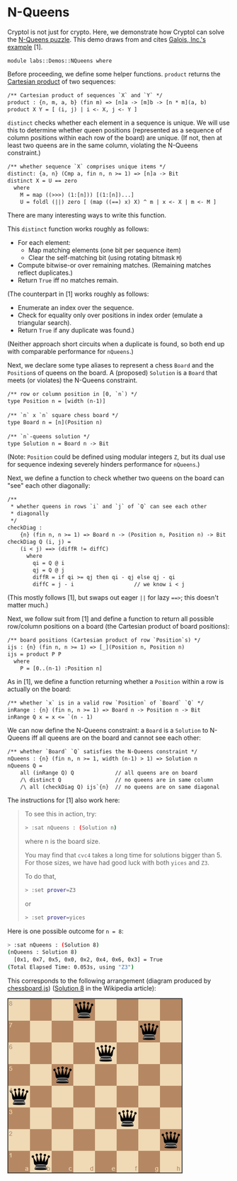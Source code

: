 # N-Queens

Cryptol is not just for crypto. Here, we demonstrate how Cryptol can 
solve the [N-Queens 
puzzle](https://en.wikipedia.org/wiki/Eight_queens_puzzle). This demo 
draws from and cites [Galois, Inc.'s 
example](https://github.com/GaloisInc/cryptol/blob/master/examples/funstuff/NQueens.cry)
[1].

```
module labs::Demos::NQueens where
```

Before proceeding, we define some helper functions. `product` returns 
the [Cartesian 
product](https://en.wikipedia.org/wiki/Cartesian_product) of two 
sequences:

```
/** Cartesian product of sequences `X` and `Y` */
product : {n, m, a, b} (fin m) => [n]a -> [m]b -> [n * m](a, b)
product X Y = [ (i, j) | i <- X, j <- Y ]
```

`distinct` checks whether each element in a sequence is unique. We 
will use this to determine whether queen positions (represented as a 
sequence of column positions within each row of the board) are 
unique.  (If not, then at least two queens are in the same column, 
violating the N-Queens constraint.)

```
/** whether sequence `X` comprises unique items */
distinct: {a, n} (Cmp a, fin n, n >= 1) => [n]a -> Bit
distinct X = U == zero
  where
    M = map ((>>>) (1:[n])) [(1:[n])...]
    U = foldl (||) zero [ (map ((==) x) X) ^ m | x <- X | m <- M ]
```

There are many interesting ways to write this function.

This `distinct` function works roughly as follows:
- For each element:
  + Map matching elements (one bit per sequence item)
  + Clear the self-matching bit (using rotating bitmask `M`)
- Compute bitwise-or over remaining matches.
  (Remaining matches reflect duplicates.)
- Return `True` iff no matches remain.

(The counterpart in [1] works roughly as follows:
- Enumerate an index over the sequence.
- Check for equality only over positions in index order (emulate a 
  triangular search).
- Return `True` if any duplicate was found.)

(Neither approach short circuits when a duplicate is found, so both 
end up with comparable performance for `nQueens`.)

Next, we declare some type aliases to represent a chess `Board` and 
the `Position`s of queens on the board. A (proposed) `Solution` is a 
`Board` that meets (or violates) the N-Queens constraint.

```
/** row or column position in [0, `n`) */
type Position n = [width (n-1)]

/** `n` x `n` square chess board */
type Board n = [n](Position n)

/** `n`-queens solution */
type Solution n = Board n -> Bit
```

(Note: `Position` could be defined using modular integers `Z`, but its 
dual use for sequence indexing severely hinders performance for 
`nQueens`.)

Next, we define a function to check whether two queens on the board 
can "see" each other diagonally:

```
/**
 * whether queens in rows `i` and `j` of `Q` can see each other
 * diagonally
 */
checkDiag : 
    {n} (fin n, n >= 1) => Board n -> (Position n, Position n) -> Bit
checkDiag Q (i, j) =
    (i < j) ==> (diffR != diffC)
      where
        qi = Q @ i
        qj = Q @ j
        diffR = if qi >= qj then qi - qj else qj - qi
        diffC = j - i                   // we know i < j
```

(This mostly follows [1], but swaps out eager 
`||` for lazy `==>`; this doesn't matter much.)

Next, we follow suit from [1] and define a function to return all 
possible row/column positions on a board (the Cartesian product of 
board positions):

```
/** board positions (Cartesian product of row `Position`s) */
ijs : {n} (fin n, n >= 1) => [_](Position n, Position n)
ijs = product P P
  where
    P = [0..(n-1) :Position n]
```

As in [1], we define a function returning whether a `Position` within 
a row is actually on the board:

```
/** whether `x` is in a valid row `Position` of `Board` `Q` */
inRange : {n} (fin n, n >= 1) => Board n -> Position n -> Bit
inRange Q x = x <= `(n - 1)
```

We can now define the N-Queens constraint: a `Board` is a `Solution` 
to N-Queens iff all queens are on the board and cannot see each 
other:

```
/** whether `Board` `Q` satisfies the N-Queens constraint */
nQueens : {n} (fin n, n >= 1, width (n-1) > 1) => Solution n
nQueens Q =
    all (inRange Q) Q             // all queens are on board
    /\ distinct Q                 // no queens are in same column
    /\ all (checkDiag Q) ijs`{n}  // no queens are on same diagonal
```

The instructions for [1] also work here:

> To see this in action, try:
> 
> ```sh
> > :sat nQueens : (Solution n)
> ```
> where n is the board size.
> 
> You may find that `cvc4` takes a long time for solutions bigger than 5.
> For those sizes, we have had good luck with both `yices` and `Z3`.
> 
> To do that,
> 
> ```sh
> > :set prover=Z3
> ```
> 
> or
> 
> ```sh
> > :set prover=yices
> ```

Here is one possible outcome for `n = 8`:

```sh
> :sat nQueens : (Solution 8)
(nQueens : Solution 8)
  [0x1, 0x7, 0x5, 0x0, 0x2, 0x4, 0x6, 0x3] = True
(Total Elapsed Time: 0.053s, using "Z3")
```

This corresponds to the following arrangement (diagram produced by 
[chessboard.js](https://chessboardjs.com/)) ([Solution 
8](https://en.wikipedia.org/wiki/Eight_queens_puzzle#Solutions) in 
the Wikipedia article):

<img src="NQueensSolution.png" alt="Solution to 8-Queens Puzzle">
